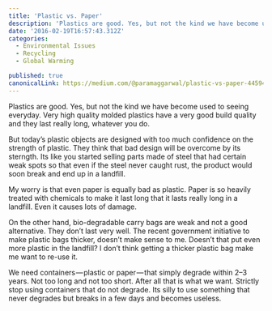 ```yaml
---
title: 'Plastic vs. Paper'
description: 'Plastics are good. Yes, but not the kind we have become used to seeing everyday. Very high quality molded plastics have a very good build quality and they last really long, whatever you do. But…'
date: '2016-02-19T16:57:43.312Z'
categories:
  - Environmental Issues
  - Recycling
  - Global Warming

published: true
canonicalLink: https://medium.com/@paramaggarwal/plastic-vs-paper-44594e772264
---
```


Plastics are good. Yes, but not the kind we have become used to seeing everyday. Very high quality molded plastics have a very good build quality and they last really long, whatever you do.

But today’s plastic objects are designed with too much confidence on the strength of plastic. They think that bad design will be overcome by its sterngth. Its like you started selling parts made of steel that had certain weak spots so that even if the steel never caught rust, the product would soon break and end up in a landfill.

My worry is that even paper is equally bad as plastic. Paper is so heavily treated with chemicals to make it last long that it lasts really long in a landfill. Even it causes lots of damage.

On the other hand, bio-degradable carry bags are weak and not a good alternative. They don’t last very well. The recent government initiative to make plastic bags thicker, doesn’t make sense to me. Doesn’t that put even more plastic in the landfill? I don’t think getting a thicker plastic bag make me want to re-use it.

We need containers — plastic or paper — that simply degrade within 2–3 years. Not too long and not too short. After all that is what we want. Strictly stop using containers that do not degrade. Its silly to use something that never degrades but breaks in a few days and becomes useless.
